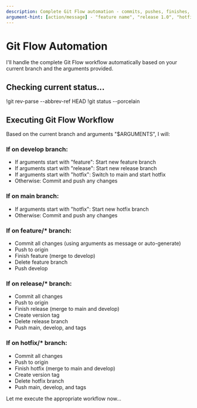 ```yaml
---
description: Complete Git Flow automation - commits, pushes, finishes, or starts branches
argument-hint: [action/message] - "feature name", "release 1.0", "hotfix bug", or commit message
---
```


# Git Flow Automation

I'll handle the complete Git Flow workflow automatically based on your current branch and the arguments provided.

## Checking current status...

!git rev-parse --abbrev-ref HEAD
!git status --porcelain

## Executing Git Flow Workflow

Based on the current branch and arguments "$ARGUMENTS", I will:

### If on develop branch:
- If arguments start with "feature": Start new feature branch
- If arguments start with "release": Start new release branch  
- If arguments start with "hotfix": Switch to main and start hotfix
- Otherwise: Commit and push any changes

### If on main branch:
- If arguments start with "hotfix": Start new hotfix branch
- Otherwise: Commit and push any changes

### If on feature/* branch:
- Commit all changes (using arguments as message or auto-generate)
- Push to origin
- Finish feature (merge to develop)
- Delete feature branch
- Push develop

### If on release/* branch:
- Commit all changes
- Push to origin
- Finish release (merge to main and develop)
- Create version tag
- Delete release branch
- Push main, develop, and tags

### If on hotfix/* branch:
- Commit all changes
- Push to origin
- Finish hotfix (merge to main and develop)
- Create version tag
- Delete hotfix branch
- Push main, develop, and tags

Let me execute the appropriate workflow now...